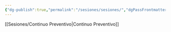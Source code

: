 ```yaml
---
{"dg-publish":true,"permalink":"/sesiones/sesiones/","dgPassFrontmatter":true,"noteIcon":"","created":"2025-06-15T02:48:10.694-04:00","updated":"2025-06-15T02:48:33.634-04:00"}
---
```



[[Sesiones/Continuo Preventivo\|Continuo Preventivo]]
